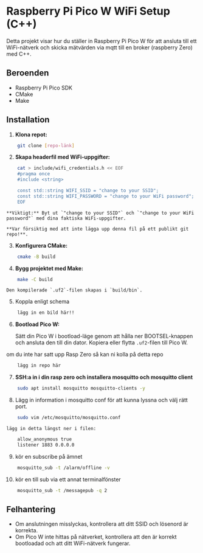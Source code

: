 # Raspberry Pi Pico W WiFi Setup (C++)

Detta projekt visar hur du ställer in Raspberry Pi Pico W för att ansluta till ett WiFi-nätverk och skicka mätvärden via mqtt till en broker (raspberry Zero) med C++.

## Beroenden

* Raspberry Pi Pico SDK
* CMake
* Make

## Installation

1.  **Klona repot:**

```bash
    git clone [repo-länk]
```

2.  **Skapa headerfil med WiFi-uppgifter:**
```bash
    cat > include/wifi_credentials.h << EOF
    #pragma once
    #include <string>

    const std::string WIFI_SSID = "change to your SSID";
    const std::string WIFI_PASSWORD = "change to your WiFi password";
    EOF
```

    **Viktigt:** Byt ut `"change to your SSID"` och `"change to your WiFi password"` med dina faktiska WiFi-uppgifter. 
    
    **Var försiktig med att inte lägga upp denna fil på ett publikt git repo!**.

3.  **Konfigurera CMake:**
```bash
    cmake -B build
```

4.  **Bygg projektet med Make:**

```bash
    make -C build
```
    Den kompilerade `.uf2`-filen skapas i `build/bin`.

5. Koppla enligt schema 
```bash 
    lägg in en bild här!!
```

6.  **Bootload Pico W:**

    Sätt din Pico W i bootload-läge genom att hålla ner BOOTSEL-knappen och ansluta den till din dator. Kopiera eller flytta `.uf2`-filen till Pico W.

om du inte har satt upp Rasp Zero så kan ni kolla på detta repo
```bash
    lägg in repo här 
```

7. **SSH:a in i din rasp zero och installera mosquitto och mosquitto client**
    
```bash 
    sudo apt install mosquitto mosquitto-clients -y
``` 
8. Lägg in information i mosquitto conf för att kunna lyssna och välj rätt port.
```bash
    sudo vim /etc/mosquitto/mosquitto.conf
```
    lägg in detta längst ner i filen:
```bash 
    allow_anonymous true
    listener 1883 0.0.0.0
```
9. kör en subscribe på ämnet
```bash 
    mosquitto_sub -t /alarm/offline -v
```
10. kör en till sub via ett annat terminalfönster 
```bash
    mosquitto_sub -t /messagepub -q 2
```
## Felhantering

* Om anslutningen misslyckas, kontrollera att ditt SSID och lösenord är korrekta.
* Om Pico W inte hittas på nätverket, kontrollera att den är korrekt bootloadad och att ditt WiFi-nätverk fungerar.
